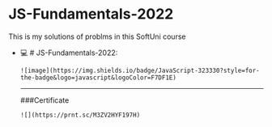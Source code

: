 # JS-Fundamentals-2022
This is my solutions of problms in this SoftUni course

- 💻  # JS-Fundamentals-2022:<p></p>
     
      ![image](https://img.shields.io/badge/JavaScript-323330?style=for-the-badge&logo=javascript&logoColor=F7DF1E)
      
     -------------------------------------- 
     ###Certificate
      
     
      ![](https://prnt.sc/M3ZV2HYF197H)
    






